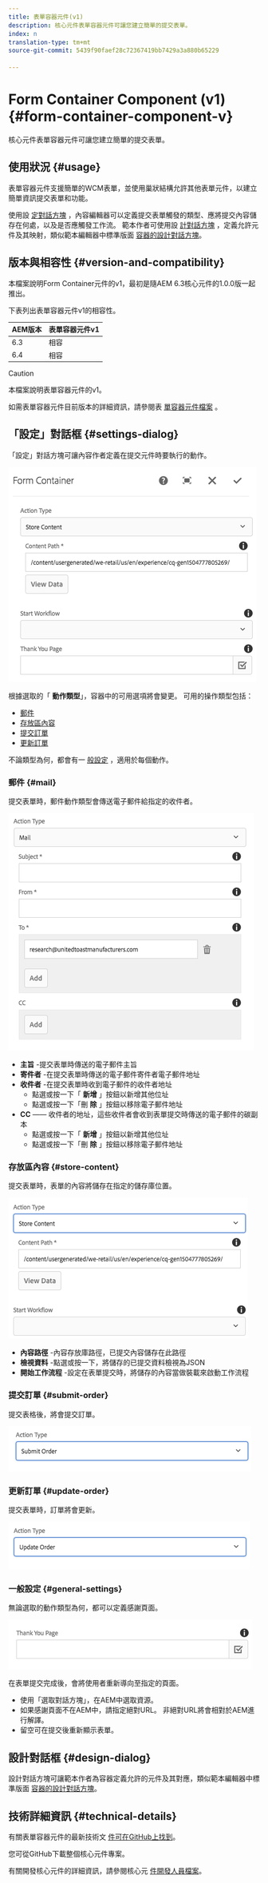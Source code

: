 ```yaml
---
title: 表單容器元件(v1)
description: 核心元件表單容器元件可讓您建立簡單的提交表單。
index: n
translation-type: tm+mt
source-git-commit: 5439f90faef28c72367419bb7429a3a880b65229

---
```



# Form Container Component (v1){#form-container-component-v}

核心元件表單容器元件可讓您建立簡單的提交表單。

## 使用狀況 {#usage}

表單容器元件支援簡單的WCM表單，並使用巢狀結構允許其他表單元件，以建立簡單資訊提交表單和功能。

使用設 [定對話方塊](form-container-v1.md#main-pars_title) ，內容編輯器可以定義提交表單觸發的類型、應將提交內容儲存在何處，以及是否應觸發工作流。 範本作者可使用設 [計對話方塊](form-container-v1.md#main-pars_title_1995166862) ，定義允許元件及其映射，類似範本編輯器中標準版面 [容器的設計對話方塊](https://helpx.adobe.com/experience-manager/6-4/sites/authoring/using/templates.html#main-pars_title_1754153843)。

## 版本與相容性 {#version-and-compatibility}

本檔案說明Form Container元件的v1，最初是隨AEM 6.3核心元件的1.0.0版一起推出。

下表列出表單容器元件v1的相容性。

| AEM版本 | 表單容器元件v1 |
|--- |--- |
| 6.3 | 相容 |
| 6.4 | 相容 |

>[!CAUTION]
>
>本檔案說明表單容器元件的v1。
>
>如需表單容器元件目前版本的詳細資訊，請參閱表 [單容器元件檔案](form-container.md) 。

## 「設定」對話框 {#settings-dialog}

「設定」對話方塊可讓內容作者定義在提交元件時要執行的動作。

![](assets/chlimage_1.png)

根據選取的「 **動作類型**」，容器中的可用選項將會變更。 可用的操作類型包括：

* [郵件](form-container-v1.md#main-pars_title_966511656)
* [存放區內容](form-container-v1.md#main-pars_title_2065985840)
* [提交訂單](form-container-v1.md#main-pars_title_686874527)
* [更新訂單](form-container-v1.md#main-pars_title_410109286)

不論類型為何，都會有一 [般設定](form-container-v1.md#main-pars_title_375403046) ，適用於每個動作。

### 郵件 {#mail}

提交表單時，郵件動作類型會傳送電子郵件給指定的收件者。

![](assets/chlimage_1-1.png)

* **主旨** -提交表單時傳送的電子郵件主旨
* **寄件者** -在提交表單時傳送的電子郵件寄件者電子郵件地址
* **收件者** -在提交表單時收到電子郵件的收件者地址
   * 點選或按一下「 **新增** 」按鈕以新增其他位址
   * 點選或按一下「刪 **除** 」按鈕以移除電子郵件地址
* **CC** —— 收件者的地址，這些收件者會收到表單提交時傳送的電子郵件的碳副本
   * 點選或按一下「 **新增** 」按鈕以新增其他位址
   * 點選或按一下「刪 **除** 」按鈕以移除電子郵件地址

### 存放區內容 {#store-content}

提交表單時，表單的內容將儲存在指定的儲存庫位置。

![](assets/chlimage_1-2.png)

* **內容路徑** -內容存放庫路徑，已提交內容儲存在此路徑
* **檢視資料** -點選或按一下，將儲存的已提交資料檢視為JSON
* **開始工作流程** -設定在表單提交時，將儲存的內容當做裝載來啟動工作流程

### 提交訂單 {#submit-order}

提交表格後，將會提交訂單。

![](assets/chlimage_1-3.png)

### 更新訂單 {#update-order}

提交表單時，訂單將會更新。

![](assets/chlimage_1-4.png)

### 一般設定 {#general-settings}

無論選取的動作類型為何，都可以定義感謝頁面。

![](assets/chlimage_1-5.png)

在表單提交完成後，會將使用者重新導向至指定的頁面。

* 使用「選取對話方塊」，在AEM中選取資源。
* 如果感謝頁面不在AEM中，請指定絕對URL。 非絕對URL將會相對於AEM進行解譯。
* 留空可在提交後重新顯示表單。

## 設計對話框 {#design-dialog}

設計對話方塊可讓範本作者為容器定義允許的元件及其對應，類似範本編輯器中標準版面 [容器的設計對話方塊](https://helpx.adobe.com/experience-manager/6-4/sites/authoring/using/templates.html#main-pars_title_1754153843)。

## 技術詳細資訊 {#technical-details}

有關表單容器元件的最新技術文 [件可在GitHub上找到](https://github.com/adobe/aem-core-wcm-components/tree/master/content/src/content/jcr_root/apps/core/wcm/components/form/container/v1/container)。

您可從GitHub下載整個核心元件專案。

有關開發核心元件的詳細資訊，請參閱核心元 [件開發人員檔案](developing.md)。
